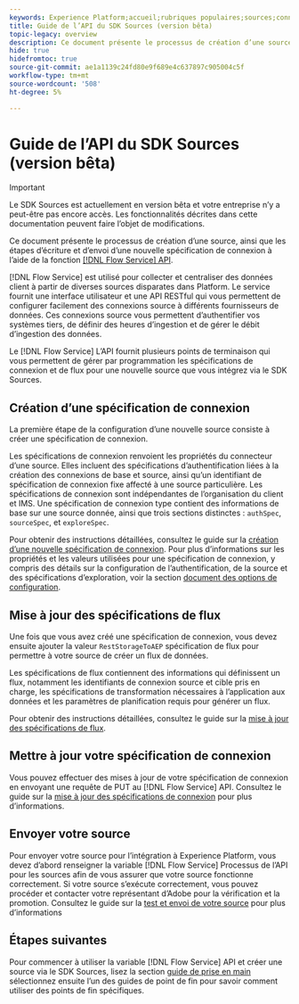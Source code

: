 ```yaml
---
keywords: Experience Platform;accueil;rubriques populaires;sources;connecteurs;connecteurs source;sdk sources;sdk;SDK
title: Guide de l’API du SDK Sources (version bêta)
topic-legacy: overview
description: Ce document présente le processus de création d’une source, ainsi que les étapes de récupération, d’écriture et d’envoi d’une nouvelle spécification de connexion à l’aide de l’API Flow Service.
hide: true
hidefromtoc: true
source-git-commit: ae1a1139c24fd80e9f689e4c637897c905004c5f
workflow-type: tm+mt
source-wordcount: '508'
ht-degree: 5%

---
```


# Guide de l’API du SDK Sources (version bêta)

>[!IMPORTANT]
>
>Le SDK Sources est actuellement en version bêta et votre entreprise n’y a peut-être pas encore accès. Les fonctionnalités décrites dans cette documentation peuvent faire l’objet de modifications.

Ce document présente le processus de création d’une source, ainsi que les étapes d’écriture et d’envoi d’une nouvelle spécification de connexion à l’aide de la fonction [[!DNL Flow Service] API](https://www.adobe.io/experience-platform-apis/references/flow-service/).

[!DNL Flow Service] est utilisé pour collecter et centraliser des données client à partir de diverses sources disparates dans Platform. Le service fournit une interface utilisateur et une API RESTful qui vous permettent de configurer facilement des connexions source à différents fournisseurs de données. Ces connexions source vous permettent d’authentifier vos systèmes tiers, de définir des heures d’ingestion et de gérer le débit d’ingestion des données.

Le [!DNL Flow Service] L’API fournit plusieurs points de terminaison qui vous permettent de gérer par programmation les spécifications de connexion et de flux pour une nouvelle source que vous intégrez via le SDK Sources.

## Création d’une spécification de connexion

La première étape de la configuration d’une nouvelle source consiste à créer une spécification de connexion.

Les spécifications de connexion renvoient les propriétés du connecteur d’une source. Elles incluent des spécifications d’authentification liées à la création des connexions de base et source, ainsi qu’un identifiant de spécification de connexion fixe affecté à une source particulière. Les spécifications de connexion sont indépendantes de l’organisation du client et IMS. Une spécification de connexion type contient des informations de base sur une source donnée, ainsi que trois sections distinctes : `authSpec`, `sourceSpec`, et `exploreSpec`.

Pour obtenir des instructions détaillées, consultez le guide sur la [création d’une nouvelle spécification de connexion](./create.md). Pour plus d’informations sur les propriétés et les valeurs utilisées pour une spécification de connexion, y compris des détails sur la configuration de l’authentification, de la source et des spécifications d’exploration, voir la section [document des options de configuration](../config/config.md).

## Mise à jour des spécifications de flux

Une fois que vous avez créé une spécification de connexion, vous devez ensuite ajouter la valeur `RestStorageToAEP` spécification de flux pour permettre à votre source de créer un flux de données.

Les spécifications de flux contiennent des informations qui définissent un flux, notamment les identifiants de connexion source et cible pris en charge, les spécifications de transformation nécessaires à l’application aux données et les paramètres de planification requis pour générer un flux.

Pour obtenir des instructions détaillées, consultez le guide sur la [mise à jour des spécifications de flux](./update-flow-specs.md).

## Mettre à jour votre spécification de connexion

Vous pouvez effectuer des mises à jour de votre spécification de connexion en envoyant une requête de PUT au [!DNL Flow Service] API. Consultez le guide sur la [mise à jour des spécifications de connexion](./update-connection-specs.md) pour plus d’informations.

## Envoyer votre source

Pour envoyer votre source pour l’intégration à Experience Platform, vous devez d’abord renseigner la variable [!DNL Flow Service] Processus de l’API pour les sources afin de vous assurer que votre source fonctionne correctement. Si votre source s’exécute correctement, vous pouvez procéder et contacter votre représentant d’Adobe pour la vérification et la promotion. Consultez le guide sur la [test et envoi de votre source](./submit.md) pour plus d’informations

## Étapes suivantes

Pour commencer à utiliser la variable [!DNL Flow Service] API et créer une source via le SDK Sources, lisez la section [guide de prise en main](./getting-started.md) sélectionnez ensuite l’un des guides de point de fin pour savoir comment utiliser des points de fin spécifiques.